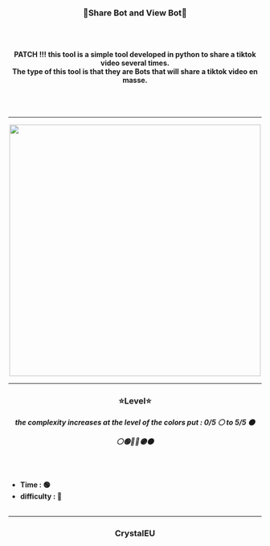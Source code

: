 ### <p align="center">🦇Share Bot and View Bot🦇</p> 

<br><br>
<p align="center">
<strong>
PATCH !!!
this tool is a simple tool developed in python to share a tiktok video several times.
<br>
The type of this tool is that they are Bots that will share a tiktok video en masse.
<br><br><br>
<br>

-----

<p align="center">
<img src="https://www.it-production.com/wp-content/uploads/2020/05/web_283042-scaled.jpg", width="500", height="500">
</p>

-----

### <p align="center">⭐Level⭐</p>

<p align="center"><strong><i>the complexity increases at the level of the colors put : 0/5 ⚪ to 5/5 ⚫</i></strong</p>
<p align="center"><strong><i>⚪🟢🔵🔴🟣⚫</i></strong</p>

<br><br>
* Time : 🟢
* difficulty : 🔴
<br><br>

-----

### <p align="center">CrystalEU</p>
